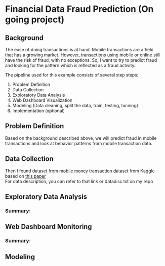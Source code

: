 # Financial Data Fraud Prediction (On going project)

## Background
The ease of doing transactions is at hand. Mobile transactions are a field that has a growing market. However, transactions using mobile or online still have the risk of fraud, with no exceptions. So, I want to try to predict fraud and looking for the pattern which is reflected as a fraud activity.<br>

The pipeline used for this example consists of several step steps:
1. Problem Definition
2. Data Collection
3. Exploratory Data Analysis
4. Web Dashboard Visualization
5. Modeling (Data cleaning, split the data, train, testing, tunning)
5. Implementation (optional)

## Problem Definition
Based on the background described above, we will predict fraud in mobile transactions and look at behavior patterns from mobile transaction data.

## Data Collection
Then I found dataset from <a href="https://www.kaggle.com/datasets/ealaxi/paysim1/code">mobile money transaction dataset</a> from Kaggle based on <a href="https://www.researchgate.net/publication/313138956_PAYSIM_A_FINANCIAL_MOBILE_MONEY_SIMULATOR_FOR_FRAUD_DETECTION">this paper</a><br>
For data description, you can refer to that link or datadisc.txt on my repo

## Exploratory Data Analysis
### Summary:


## Web Dashboard Monitoring
### Summary:

## Modeling


